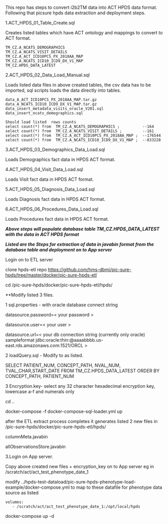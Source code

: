 This repo has steps to convert i2b2TM data into ACT HPDS data format. 
Following that picsure hpds data extraction and deployment steps.

1.ACT_HPDS_01_Table_Create.sql 

Creates listed tables which have ACT ontology and mappings to convert to ACT format. 

	TM_CZ.A_NCATS_DEMOGRAPHICS 
	TM_CZ.A_NCATS_VISIT_DETAILS 
	TM_CZ.A_ACT_ICD10PCS_PX_2018AA_MAP 
	TM_CZ.A_NCATS_ICD10_ICD9_DX_V1_MAP 
	TM_CZ.HPDS_DATA_LATEST 
	
2.ACT_HPDS_02_Data_Load_Manual.sql	

Loads listed data files in above created tables, the csv data has to be imported, sql scripts loads the data directly into tables. 

	data_A_ACT_ICD10PCS_PX_2018AA_MAP.tar.gz
	data_A_NCATS_ICD10_ICD9_DX_V1_MAP.tar.gz
	data_insert_metadata_visits_oracle_V201.sql
	data_insert_ncats_demographics.sql
	
	Should load listed  rows counts
	select count(*) from  TM_CZ.A_NCATS_DEMOGRAPHICS ;          --164
	select count(*) from  TM_CZ.A_NCATS_VISIT_DETAILS ;         --161
	select count(*) from  TM_CZ.A_ACT_ICD10PCS_PX_2018AA_MAP ;  --176544
	select count(*) from  TM_CZ.A_NCATS_ICD10_ICD9_DX_V1_MAP ;  --833228
	
3.ACT_HPDS_03_Demographics_Data_Load.sql	

Loads Demographics fact data in HPDS ACT format.

4.ACT_HPDS_04_Visit_Data_Load.sql	

Loads Visit fact data in HPDS ACT format.

5.ACT_HPDS_05_Diagnosis_Data_Load.sql	

Loads Diagnosis fact data in HPDS ACT format.

6.ACT_HPDS_06_Procedures_Data_Load.sql	

Loads Procedures fact data in HPDS ACT format.
	
***Above steps will populate database table TM_CZ.HPDS_DATA_LATEST with the data in ACT HPDS format***

***Listed are the Steps for extraction of data in javabin format from the database table and deployment on to App server***

Login on to ETL server

clone hpds-etl repo  https://github.com/hms-dbmi/pic-sure-hpds/tree/master/docker/pic-sure-hpds-etl 

cd /pic-sure-hpds/docker/pic-sure-hpds-etl/hpds/

**Modify listed 3 files.

1 sql.properties - with oracle database connect string

datasource.password=< your password >

datasource.user=< your user >

datasource.url=< your db connection string (currently only oracle) sampleformat jdbc:oracle:thin:@aaaabbbb.us-east.rds.amazonaws.com:1521/ORCL >


2 loadQuery.sql - Modify to as listed.

SELECT PATIENT_NUM, CONCEPT_PATH, NVAL_NUM, TVAL_CHAR,START_DATE FROM TM_CZ.HPDS_DATA_LATEST  ORDER BY CONCEPT_PATH, PATIENT_NUM


3 Encryption.key- select any 32 character hexadecimal encryption key, lowercase a-f and numerals only

cd ..

docker-compose -f docker-compose-sql-loader.yml up


after the ETL extract process completes it generates listed 2 new files in /pic-sure-hpds/docker/pic-sure-hpds-etl/hpds/

columnMeta.javabin

allObservationsStore.javabin


3.Login on App server.

Copy above created new files + encryption_key on to App server eg in /scratch/act/act_test_phenotype_date_1

modify ../hpds-test-dataload/pic-sure-hpds-phenotype-load-example/docker-compose.yml
to map to these datafile for phenotype data source as listed 

    volumes:
       - /scratch/act/act_test_phenotype_date_1:/opt/local/hpds

docker-compose up -d


